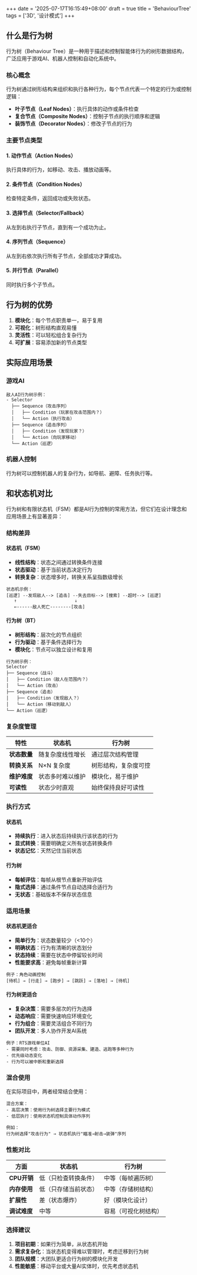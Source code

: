 +++
date = '2025-07-17T16:15:49+08:00'
draft = true
title = 'BehaviourTree'
tags = ['3D', '设计模式']
+++

## 什么是行为树

行为树（Behaviour Tree）是一种用于描述和控制智能体行为的树形数据结构，广泛应用于游戏AI、机器人控制和自动化系统中。

### 核心概念

行为树通过树形结构来组织和执行各种行为，每个节点代表一个特定的行为或控制逻辑：

- **叶子节点（Leaf Nodes）**：执行具体的动作或条件检查
- **复合节点（Composite Nodes）**：控制子节点的执行顺序和逻辑
- **装饰节点（Decorator Nodes）**：修改子节点的行为

### 主要节点类型

#### 1. 动作节点（Action Nodes）

执行具体的行为，如移动、攻击、播放动画等。

#### 2. 条件节点（Condition Nodes）

检查特定条件，返回成功或失败状态。

#### 3. 选择节点（Selector/Fallback）

从左到右执行子节点，直到有一个成功为止。

#### 4. 序列节点（Sequence）

从左到右依次执行所有子节点，全部成功才算成功。

#### 5. 并行节点（Parallel）

同时执行多个子节点。

## 行为树的优势

1. **模块化**：每个节点职责单一，易于复用
2. **可视化**：树形结构直观易懂
3. **灵活性**：可以轻松组合复杂行为
4. **可扩展**：容易添加新的节点类型

## 实际应用场景

### 游戏AI

```text
敌人AI行为树示例：
- Selector
  ├── Sequence（攻击序列）
  │   ├── Condition（玩家在攻击范围内？）
  │   └── Action（执行攻击）
  ├── Sequence（追击序列）
  │   ├── Condition（发现玩家？）
  │   └── Action（向玩家移动）
  └── Action（巡逻）
```

### 机器人控制

行为树可以控制机器人的复杂行为，如导航、避障、任务执行等。

## 和状态机对比

行为树和有限状态机（FSM）都是AI行为控制的常用方法，但它们在设计理念和应用场景上有显著差异：

### 结构差异

#### 状态机（FSM）

- **线性结构**：状态之间通过转换条件连接
- **状态驱动**：基于当前状态决定行为
- **转换复杂**：状态增多时，转换关系呈指数级增长

```text
状态机示例：
[巡逻] --发现敌人--> [追击] --失去目标--> [搜索] --超时--> [巡逻]
   ↑                      ↓
   ←------敌人死亡--------[攻击]
```

#### 行为树（BT）

- **树形结构**：层次化的节点组织
- **行为驱动**：基于条件选择行为
- **模块化**：节点可以独立设计和复用

```text
行为树示例：
Selector
├── Sequence（战斗）
│   ├── Condition（敌人在范围内？）
│   └── Action（攻击）
├── Sequence（追击）
│   ├── Condition（发现敌人？）
│   └── Action（移动到敌人）
└── Action（巡逻）
```

### 复杂度管理

| 特性 | 状态机 | 行为树 |
|------|--------|--------|
| **状态数量** | 随复杂度线性增长 | 通过层次结构管理 |
| **转换关系** | N×N 复杂度 | 树形结构，复杂度可控 |
| **维护难度** | 状态多时难以维护 | 模块化，易于维护 |
| **可读性** | 状态少时直观 | 始终保持良好可读性 |

### 执行方式

#### 状态机

- **持续执行**：进入状态后持续执行该状态的行为
- **显式转换**：需要明确定义所有状态转换条件
- **状态记忆**：天然记住当前状态

#### 行为树

- **每帧评估**：每帧从根节点重新开始评估
- **隐式选择**：通过条件节点自动选择合适行为
- **无状态**：基础版本不保存状态信息

### 适用场景

#### 状态机更适合

- **简单行为**：状态数量较少（<10个）
- **明确状态**：行为有清晰的状态划分
- **状态持续**：需要在状态中停留较长时间
- **性能要求高**：避免每帧重新计算

```text
例子：角色动画控制
[待机] → [行走] → [跑步] → [跳跃] → [落地] → [待机]
```

#### 行为树更适合

- **复杂决策**：需要多层次的行为选择
- **动态响应**：需要快速响应环境变化
- **行为组合**：需要灵活组合不同行为
- **团队开发**：多人协作开发AI系统

```text
例子：RTS游戏单位AI
- 需要同时考虑：攻击、防御、资源采集、建造、逃跑等多种行为
- 优先级动态变化
- 行为可以被中断和重新选择
```

### 混合使用

在实际项目中，两者经常结合使用：

```text
混合方案：
- 高层决策：使用行为树选择主要行为模式
- 低层执行：使用状态机控制具体动作序列

例如：
行为树选择"攻击行为" → 状态机执行"瞄准→射击→装弹"序列
```

### 性能对比

| 方面 | 状态机 | 行为树 |
|------|--------|--------|
| **CPU开销** | 低（只检查转换条件） | 中等（每帧遍历树） |
| **内存使用** | 低（只存储当前状态） | 中等（存储树结构） |
| **扩展性** | 差（状态爆炸） | 好（模块化设计） |
| **调试难度** | 中等 | 容易（可视化树结构） |

### 选择建议

1. **项目初期**：如果行为简单，从状态机开始
2. **需求复杂化**：当状态机变得难以管理时，考虑迁移到行为树
3. **团队规模**：大团队更适合行为树的模块化开发
4. **性能敏感**：移动平台或大量AI实体时，优先考虑状态机

